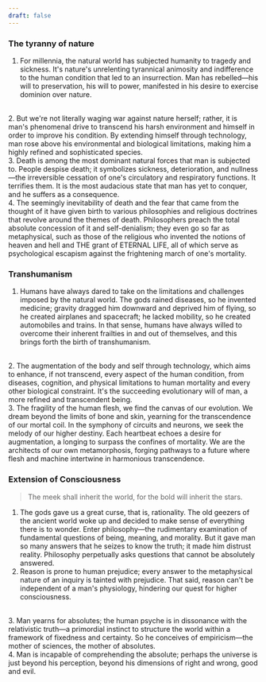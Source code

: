 ```yaml
---
draft: false
---
```

### The tyranny of nature
1. For millennia, the natural world has subjected humanity to tragedy and sickness. It's nature's unrelenting tyrannical animosity and indifference to the human condition that led to an insurrection. Man has rebelled—his will to preservation, his will to power, manifested in his desire to exercise dominion over nature.
<br>
2. But we're not literally waging war against nature herself; rather, it is man's phenomenal drive to transcend his harsh environment and himself in order to improve his condition. By extending himself through technology, man rose above his environmental and biological limitations, making him a highly refined and sophisticated species.
   <br>
3. Death is among the most dominant natural forces that man is subjected to. People despise death; it symbolizes sickness, deterioration, and nullness—the irreversible cessation of one's circulatory and respiratory functions. It terrifies them. It is the most audacious state that man has yet to conquer, and he suffers as a consequence.
<br>
4. The seemingly inevitability of death and the fear that came from the thought of it have given birth to various philosophies and religious doctrines that revolve around the themes of death. Philosophers preach the total absolute concession of it and self-denialism; they even go so far as metaphysical, such as those of the religious who invented the notions of heaven and hell and THE grant of ETERNAL LIFE, all of which serve as psychological escapism against the frightening march of one's mortality.

### Transhumanism
1. Humans have always dared to take on the limitations and challenges imposed by the natural world. The gods rained diseases, so he invented medicine; gravity dragged him downward and deprived him of flying, so he created airplanes and spacecraft; he lacked mobility, so he created automobiles and trains. In that sense, humans have always willed to overcome their inherent frailties in and out of themselves, and this brings forth the birth of transhumanism.
<br>
2. The augmentation of the body and self through technology, which aims to enhance, if not transcend, every aspect of the human condition, from diseases, cognition, and physical limitations to human mortality and every other biological constraint. It's the succeeding evolutionary will of man, a more refined and transcendent being.
<br>
3. The fragility of the human flesh, we find the canvas of our evolution. We dream beyond the limits of bone and skin, yearning for the transcendence of our mortal coil. In the symphony of circuits and neurons, we seek the melody of our higher destiny. Each heartbeat echoes a desire for augmentation, a longing to surpass the confines of mortality. We are the architects of our own metamorphosis, forging pathways to a future where flesh and machine intertwine in harmonious transcendence. 

### Extension of Consciousness

> The meek shall inherit the world, for the bold will inherit the stars.

1. The gods gave us a great curse, that is, rationality. The old geezers of the ancient world woke up and decided to make sense of everything there is to wonder. Enter philosophy—the rudimentary examination of fundamental questions of being, meaning, and morality. But it gave man so many answers that he seizes to know the truth; it made him distrust reality. Philosophy perpetually asks questions that cannot be absolutely  answered.
   <br>
2. Reason is prone to human prejudice; every answer to the metaphysical nature of an inquiry is tainted with prejudice. That said, reason can't be independent of a man's physiology, hindering our quest for higher consciousness.
<br>
3. Man yearns for absolutes; the human psyche is in dissonance with the relativistic truth—a primordial instinct to structure the world within a framework of fixedness and certainty. So he conceives of empiricism—the mother of sciences, the mother of absolutes.
<br>
4. Man is incapable of comprehending the absolute; perhaps the universe is just beyond his perception, beyond his dimensions of right and wrong, good and evil.
<br>
